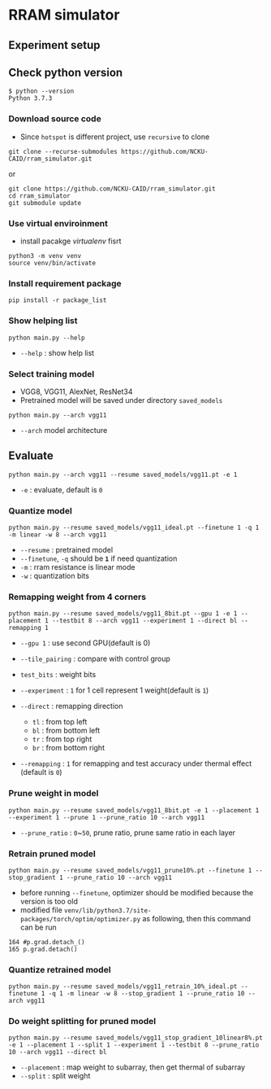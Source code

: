 # RRAM simulator

## Experiment setup

## Check python version
```
$ python --version
Python 3.7.3
```

### Download source code
* Since `hotspot` is different project, use `recursive` to clone
```
git clone --recurse-submodules https://github.com/NCKU-CAID/rram_simulator.git
```
or 
```
git clone https://github.com/NCKU-CAID/rram_simulator.git
cd rram_simulator
git submodule update
```

### Use virtual enviroinment
* install pacakge *virtualenv* fisrt
```python=
python3 -m venv venv
source venv/bin/activate
```

### Install requirement package
```python=
pip install -r package_list
```

### Show helping list
```python=
python main.py --help
```
* `--help` : show help list

### Select training model
* VGG8, VGG11, AlexNet, ResNet34
* Pretrained model will be saved under directory `saved_models`
```python=
python main.py --arch vgg11
```
* `--arch` model architecture

## Evaluate 
```python=
python main.py --arch vgg11 --resume saved_models/vgg11.pt -e 1 
```
* `-e` : evaluate, default is `0`

### Quantize model
```python=
python main.py --resume saved_models/vgg11_ideal.pt --finetune 1 -q 1 -m linear -w 8 --arch vgg11
```
* `--resume` : pretrained model
* `--finetune`, `-q` should be **`1`** if need quantization
* `-m` : rram resistance is linear mode
* `-w` : quantization bits

### Remapping weight from 4 corners
```python=
python main.py --resume saved_models/vgg11_8bit.pt --gpu 1 -e 1 --placement 1 --testbit 8 --arch vgg11 --experiment 1 --direct bl --remapping 1
```
* `--gpu 1` : use second GPU(default is 0)
* `--tile_pairing` : compare with control group
* `test_bits` : weight bits
* `--experiment` : `1` for 1 cell represent 1 weight(default is `1`)
* `--direct` : remapping direction
  * `tl` : from top left
  * `bl` : from bottom left
  * `tr` : from top right
  * `br` : from bottom right

* `--remapping` : `1` for remapping and test accuracy under thermal effect (default is `0`)


### Prune weight in model
```python=
python main.py --resume saved_models/vgg11_8bit.pt -e 1 --placement 1 --experiment 1 --prune 1 --prune_ratio 10 --arch vgg11
```
* `--prune_ratio` : `0`~`50`, prune ratio, prune same ratio in each layer

### Retrain pruned model
```python=
python main.py --resume saved_models/vgg11_prune10%.pt --finetune 1 --stop_gradient 1 --prune_ratio 10 --arch vgg11
```
* before running `--finetune`, optimizer should be modified because the version is too old
* modified file `venv/lib/python3.7/site-packages/torch/optim/optimizer.py` as following, then this command can be run

```
164 #p.grad.detach_()
165 p.grad.detach()
```

### Quantize retrained model
```python=
python main.py --resume saved_models/vgg11_retrain_10%_ideal.pt --finetune 1 -q 1 -m linear -w 8 --stop_gradient 1 --prune_ratio 10 --arch vgg11
```
### Do weight splitting for pruned model
```python=
python main.py --resume saved_models/vgg11_stop_gradient_10linear8%.pt -e 1 --placement 1 --split 1 --experiment 1 --testbit 8 --prune_ratio 10 --arch vgg11 --direct bl
```
* `--placement` : map weight to subarray, then get thermal of subarray
* `--split` : split weight
